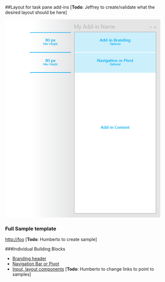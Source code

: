 ##Layout for task pane add-ins
[**Todo**: Jeffrey to create/validate what the desired layout should be here]

![Layout of a task pane add-in](images/task-pane-add-in.png)


### Full Sample template
[http://foo](http://foo "Download")
[**Todo**: Humberto to create sample]

###Individual Building Blocks

- [Branding header](http://foo)
- [Navigation Bar or Pivot](http://foo)
- [Input, layout components](http://foo)
[**Todo**: Humberto to change links to point to samples]